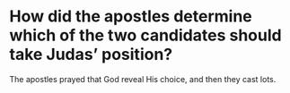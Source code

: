 # How did the apostles determine which of the two candidates should take Judas’ position?

The apostles prayed that God reveal His choice, and then they cast lots.
